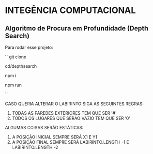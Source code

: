 # INTEGÊNCIA COMPUTACIONAL
## Algoritmo de Procura em Profundidade (Depth Search)

Para rodar esse projeto:

``
git clone

cd/depthsearch

npm i

npm run

``

CASO QUERIA ALTERAR O LABIRINTO SIGA AS SEGUINTES REGRAS:

1. TODAS AS PAREDES EXTERIORES TEM QUE SER '#'
2. TODOS OS LUGARES QUE SERÃO VAZIO TEM QUE SER '0'

ALGUMAS COISAS SERÃO ESTÁTICAS:
1. A POSIÇÃO INICIAL SEMPRE SERÁ X1 E Y1
2. A POSIÇÃO FINAL SEMPRE SERÁ LABIRINTO.LENGTH -1 E LABIRINTO.LENGTH -2 